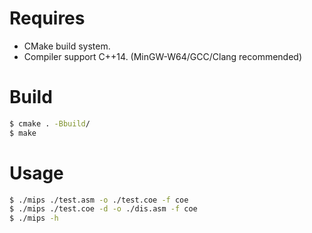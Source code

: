 # Requires

* CMake build system.
* Compiler support C++14. (MinGW-W64/GCC/Clang recommended)

# Build

```bash
$ cmake . -Bbuild/ 
$ make
```

# Usage

```bash
$ ./mips ./test.asm -o ./test.coe -f coe
$ ./mips ./test.coe -d -o ./dis.asm -f coe
$ ./mips -h
```